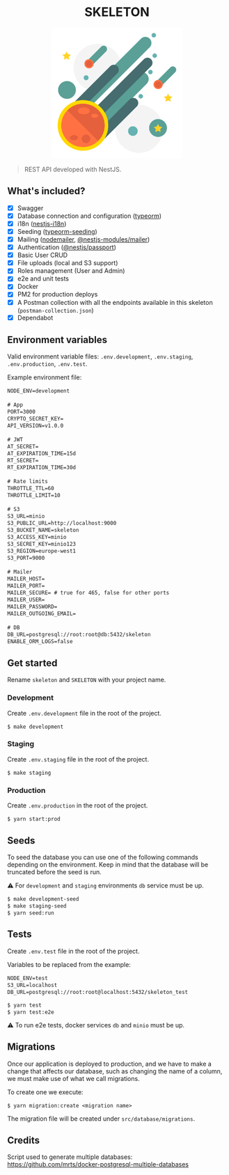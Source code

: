 <h1 align='center'>SKELETON</h1>

<p align='center'>
  <img alt="logo" src="src/assets/client/images/logo.svg" width="300">
</p>

> REST API developed with NestJS.

## What's included?

- [x] Swagger
- [x] Database connection and configuration ([typeorm](https://www.npmjs.com/package/typeorm))
- [x] i18n ([nestjs-i18n](https://www.npmjs.com/package/nestjs-i18n))
- [x] Seeding ([typeorm-seeding](https://www.npmjs.com/package/typeorm-seeding))
- [x] Mailing ([nodemailer](https://www.npmjs.com/package/nodemailer), [@nestjs-modules/mailer](https://www.npmjs.com/package/@nestjs-modules/mailer))
- [x] Authentication ([@nestjs/passport](https://www.npmjs.com/package/@nestjs/passport))
- [x] Basic User CRUD
- [x] File uploads (local and S3 support)
- [x] Roles management (User and Admin)
- [x] e2e and unit tests
- [x] Docker
- [x] PM2 for production deploys
- [x] A Postman collection with all the endpoints available in this skeleton (`postman-collection.json`)
- [x] Dependabot

## Environment variables

Valid environment variable files: `.env.development`, `.env.staging`, `.env.production`, `.env.test`.

Example environment file:

```dotenv
NODE_ENV=development

# App
PORT=3000
CRYPTO_SECRET_KEY=
API_VERSION=v1.0.0

# JWT
AT_SECRET=
AT_EXPIRATION_TIME=15d
RT_SECRET=
RT_EXPIRATION_TIME=30d

# Rate limits
THROTTLE_TTL=60
THROTTLE_LIMIT=10

# S3
S3_URL=minio
S3_PUBLIC_URL=http://localhost:9000
S3_BUCKET_NAME=skeleton
S3_ACCESS_KEY=minio
S3_SECRET_KEY=minio123
S3_REGION=europe-west1
S3_PORT=9000

# Mailer
MAILER_HOST=
MAILER_PORT=
MAILER_SECURE= # true for 465, false for other ports
MAILER_USER=
MAILER_PASSWORD=
MAILER_OUTGOING_EMAIL=

# DB
DB_URL=postgresql://root:root@db:5432/skeleton
ENABLE_ORM_LOGS=false
```

## Get started

Rename `skeleton` and `SKELETON` with your project name.

### Development

Create `.env.development` file in the root of the project.

```shell
$ make development
```

### Staging

Create `.env.staging` file in the root of the project.

```shell
$ make staging
```

### Production

Create `.env.production` in the root of the project.

```shell
$ yarn start:prod
```

## Seeds

To seed the database you can use one of the following commands depending on the environment. Keep in mind that the database will be truncated before the seed is run.

⚠️ For `development` and `staging` environments `db` service must be up.

```shell
$ make development-seed
$ make staging-seed
$ yarn seed:run
```

## Tests

Create `.env.test` file in the root of the project. 

Variables to be replaced from the example:

```dotenv
NODE_ENV=test
S3_URL=localhost
DB_URL=postgresql://root:root@localhost:5432/skeleton_test
```

```shell
$ yarn test
$ yarn test:e2e
```

⚠️ To run e2e tests, docker services `db` and `minio` must be up.

## Migrations

Once our application is deployed to production, and we have to make a change that affects our database, such as changing the name of a column, we must make use of what we call migrations.

To create one we execute:

```shell
$ yarn migration:create <migration name>
```

The migration file will be created under `src/database/migrations`.

## Credits

Script used to generate multiple databases: https://github.com/mrts/docker-postgresql-multiple-databases
